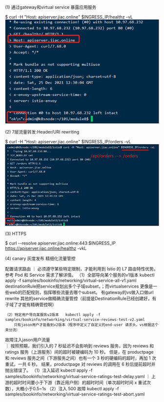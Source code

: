 (1) 通过gateway和virtual service  暴露应用服务

$ curl -H "Host: apiserver.jiac.online" $INGRESS_IP/healthz -vL
![img_4.png](img_4.png)

(2) 7层流量转发:Header/URI rewriting

$ curl -H "Host: apiserver.jiac.online" $INGRESS_IP/orders -vL
![img_5.png](img_5.png)

(3) HTTPS

$ curl --resolve apiserver.jiac.online:443:$INGRESS_IP https://apiserver.jiac.online/healthz -vkL

(4) canary 灰度发布 精细化流量管控

配置请求路由
｜ 必须遵守某些特定限制，才能利用到 Istio 的 L7 路由特性优势。参考 Pod 和 Service 需求了解详情。
    （1）全部导向某个服务的v1版本   kubectl apply -f samples/bookinfo/networking/virtual-service-all-v1.yaml
        destinationRule把service规划出多个子域subset，；而virtualservices 更像是一些web的匹配规则，指挥哪些流量去哪个subset。
        有gateway的vs做入口做url rewrite  其他的service做精确流量管控（前提是DestinationRule已经创建好，有子域了才能有精确管控啊）

    （2）特定用户导向某服务v2版本   kubectl apply -f samples/bookinfo/networking/virtual-service-reviews-test-v2.yaml
        只有jason用户才能看到v2版本（程序中定义了自定义的end-user 请求头，vs根据这个来分流）


故障注入jason用户流量   
｜ 按照预期，我们引入的 7 秒延迟不会影响到 reviews 服务，因为 reviews 和 ratings 服务（上游服务）间的超时被硬编码为 10 秒。 但是，在 productpage 和 reviews 服务之间（下游服务之间）也有一个 3 秒的硬编码的超时，再加 1 次重试，一共 6 秒。 结果，productpage 对 reviews 的调用在 6 秒后提前超时并抛出错误了。
    （1）注入延迟   kubectl apply -f samples/bookinfo/networking/virtual-service-ratings-test-delay.yaml
    ｜ 上游的超时时间要小于下游（靠近用户侧）的超时时间（单次超时时间 x 重试次数），大概小于0.5~1s
    （2）注入 500 故障  kubectl apply -f samples/bookinfo/networking/virtual-service-ratings-test-abort.yaml

